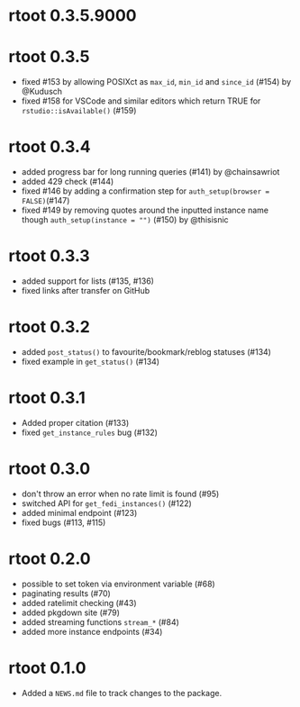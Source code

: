 # rtoot 0.3.5.9000

# rtoot 0.3.5

* fixed #153 by allowing POSIXct as `max_id`, `min_id` and `since_id` (#154) by @Kudusch
* fixed #158 for VSCode and similar editors which return TRUE for `rstudio::isAvailable()` (#159)

# rtoot 0.3.4

* added progress bar for long running queries (#141) by @chainsawriot
* added 429 check (#144)
* fixed #146 by adding a confirmation step for `auth_setup(browser = FALSE)`(#147)
* fixed #149 by removing quotes around the inputted instance name though `auth_setup(instance = "")` (#150) by @thisisnic

# rtoot 0.3.3

* added support for lists (#135, #136)
* fixed links after transfer on GitHub 

# rtoot 0.3.2

* added `post_status()` to favourite/bookmark/reblog statuses (#134)
* fixed example in `get_status()` (#134)

# rtoot 0.3.1

* Added proper citation (#133)
* fixed `get_instance_rules` bug (#132)

# rtoot 0.3.0

* don't throw an error when no rate limit is found (#95)
* switched API for `get_fedi_instances()` (#122)
* added minimal endpoint (#123)
* fixed bugs (#113, #115)

# rtoot 0.2.0

* possible to set token via environment variable (#68)
* paginating results (#70)
* added ratelimit checking (#43)
* added pkgdown site (#79)
* added streaming functions `stream_*` (#84)
* added more instance endpoints (#34)

# rtoot 0.1.0

* Added a `NEWS.md` file to track changes to the package.


